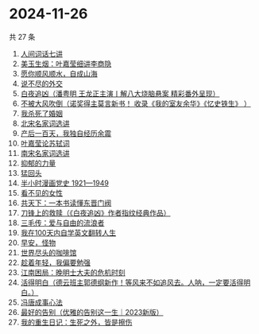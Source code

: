 # 2024-11-26

共 27 条

<!-- BEGIN WEREAD -->
<!-- 最后更新时间 2024-11-26 10:26:48 +0800 -->
1. [人间词话七讲](https://weread.qq.com/web/bookDetail/8433280071726b0d84344b8)
1. [美玉生烟：叶嘉莹细讲李商隐](https://weread.qq.com/web/bookDetail/6a53292071996d9f6a547c1)
1. [愿你顺风顺水，自成山海](https://weread.qq.com/web/bookDetail/31832b10813ab95eag0137f1)
1. [说不尽的外交](https://weread.qq.com/web/bookDetail/42032800813ab820ag010c2e)
1. [白夜追凶（潘粤明 王龙正主演丨解八大烧脑悬案 精彩番外呈现）](https://weread.qq.com/web/bookDetail/42332ea0813ab9608g0127d4)
1. [不被大风吹倒（诺奖得主莫言新书！ 收录《我的室友余华》《忆史铁生》 ）](https://weread.qq.com/web/bookDetail/2c032e80813ab95aag019524)
1. [我杀死了婚姻](https://weread.qq.com/web/bookDetail/5c932450813ab95d9g0104b3)
1. [北宋名家词选讲](https://weread.qq.com/web/bookDetail/dfb3289059f060dfb2896dc)
1. [产后一百天，我独自经历余震](https://weread.qq.com/web/bookDetail/56932ee0813ab95eag014831)
1. [叶嘉莹论苏轼词](https://weread.qq.com/web/bookDetail/59f32980813ab82c3g012eb5)
1. [南宋名家词选讲](https://weread.qq.com/web/bookDetail/e5432110717261dde5471bf)
1. [抑郁的力量](https://weread.qq.com/web/bookDetail/62b32d40813ab9624g015171)
1. [猛回头](https://weread.qq.com/web/bookDetail/00f326c0813ab962dg012a16)
1. [半小时漫画党史 1921—1949](https://weread.qq.com/web/bookDetail/6b432c2072706eb76b4e507)
1. [看不见的女性](https://weread.qq.com/web/bookDetail/f1532210813ab7439g018060)
1. [共天下：一本书读懂东晋门阀](https://weread.qq.com/web/bookDetail/cdf32470813ab9597g018c58)
1. [刀锋上的救赎（《白夜追凶》作者指纹经典作品）](https://weread.qq.com/web/bookDetail/9b832520717059399b8c919)
1. [三毛传：爱与自由的流浪者](https://weread.qq.com/web/bookDetail/8c632a20813ab95abg0168e2)
1. [我在100天内自学英文翻转人生](https://weread.qq.com/web/bookDetail/c4132f0071ed8d4cc418130)
1. [早安，怪物](https://weread.qq.com/web/bookDetail/5f9326e0813ab8c3dg010320)
1. [世界尽头的咖啡馆](https://weread.qq.com/web/bookDetail/62932c607184a344629996d)
1. [趁着年轻，我偏要勉强](https://weread.qq.com/web/bookDetail/03632890729fc921036eaf1)
1. [江南困局：晚明⼠⼤夫的危机时刻](https://weread.qq.com/web/bookDetail/f7632f50813ab9598g01376d)
1. [活得明白（德云班主郭德纲新作！等风来不如追风去。人呐，一定要活得明白。）](https://weread.qq.com/web/bookDetail/e5132920813ab95f6g01779f)
1. [冯唐成事心法](https://weread.qq.com/web/bookDetail/f2e328e072182b15f2e7179)
1. [最好的告别（优雅的告别这一生｜2023新版）](https://weread.qq.com/web/bookDetail/f6532270813ab7e0fg015138)
1. [我的重生日记：生死之外，皆是擦伤](https://weread.qq.com/web/bookDetail/d7432640813ab9560g013cc5)
<!-- END WEREAD -->